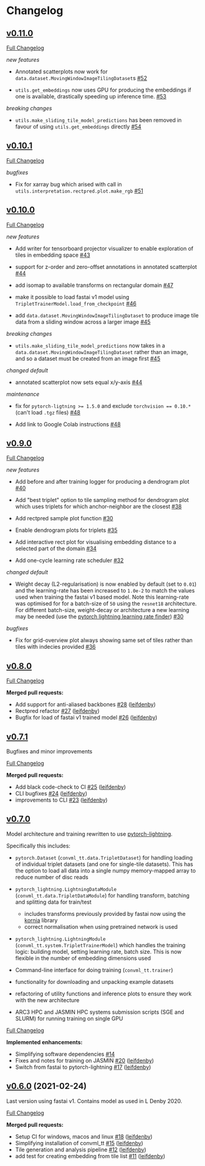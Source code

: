 # Changelog

## [v0.11.0](https://github.com/convml/convml_tt/tree/HEAD)

[Full Changelog](https://github.com/convml/convml_tt/compare/v0.10.1...v0.11.0)

*new features*

- Annotated scatterplots now work for `data.dataset.MovingWindowImageTilingDataset`s
  [\#52](https://github.com/convml/convml_tt/pull/52)

- `utils.get_embeddings` now uses GPU for producing the embeddings if one is
  available, drastically speeding up inference time.
  [\#53](https://github.com/convml/convml_tt/pull/53)

*breaking changes*

- `utils.make_sliding_tile_model_predictions` has been removed in favour of
  using `utils.get_embeddings` directly
  [\#54](https://github.com/convml/convml_tt/pull/54)


## [v0.10.1](https://github.com/convml/convml_tt/tree/v0.10.1)

[Full Changelog](https://github.com/convml/convml_tt/compare/v0.10.0...v0.10.1)

*bugfixes*

- Fix for xarray bug which arised with call in
  `utils.interpretation.rectpred.plot.make_rgb`
  [\#51](https://github.com/convml/convml_tt/pull/51)


## [v0.10.0](https://github.com/convml/convml_tt/tree/v0.10.0)

[Full Changelog](https://github.com/convml/convml_tt/compare/v0.9.0...v0.10.0)

*new features*

- Add writer for tensorboard projector visualizer to enable exploration of
  tiles in embedding space
  [\#43](https://github.com/convml/convml_tt/pull/43)

- support for z-order and zero-offset annotations in annotated scatterplot
  [\#44](https://github.com/convml/convml_tt/pull/44)

- add isomap to available transforms on rectangular domain
  [\#47](https://github.com/convml/convml_tt/pull/47)

- make it possible to load fastai v1 model using
  `TripletTrainerModel.load_from_checkpoint`
  [\#46](https://github.com/convml/convml_tt/pull/46)

- add `data.dataset.MovingWindowImageTilingDataset` to produce image tile
  data from a sliding window across a larger image
  [\#45](https://github.com/convml/convml_tt/pull/45)

*breaking changes*

- `utils.make_sliding_tile_model_predictions` now takes in
  a `data.dataset.MovingWindowImageTilingDataset` rather than an image,
  and so a dataset must be created from an image first
  [\#45](https://github.com/convml/convml_tt/pull/45)

*changed default*

- annotated scatterplot now sets equal x/y-axis
  [\#44](https://github.com/convml/convml_tt/pull/44)

*maintenance*

- fix for `pytorch-ligtning >= 1.5.0` and exclude `torchvision == 0.10.*`
  (can't load `.tgz` files)
  [\#48](https://github.com/convml/convml_tt/pull/48)

- Add link to Google Colab instructions
  [\#48](https://github.com/convml/convml_tt/pull/49)



## [v0.9.0](https://github.com/convml/convml_tt/tree/v0.9.0)

[Full Changelog](https://github.com/convml/convml_tt/compare/v0.8.0...v0.9.0)

*new features*

- Add before and after training logger for producing a dendrogram plot
  [\#40](https://github.com/convml/convml_tt/pull/40)

- Add "best triplet" option to tile sampling method for dendrogram plot
  which uses triplets for which anchor-neighbor are the closest
  [\#38](https://github.com/convml/convml_tt/pull/38)

- Add rectpred sample plot function [\#30](https://github.com/convml/convml_tt/pull/30)

- Enable dendrogram plots for triplets [\#35](https://github.com/convml/convml_tt/pull/35)

- Add interactive rect plot for visualising embedding distance to
  a selected part of the domain [\#34](https://github.com/convml/convml_tt/pull/34)

- Add one-cycle learning rate scheduler
  [\#32](https://github.com/convml/convml_tt/pull/32)

*changed default*

- Weight decay (L2-regularisation) is now enabled by default (set to
  `0.01`) and the learning-rate has been increased to `1.0e-2` to match
  the values used when training the fastai v1 based model. Note this
  learning-rate was optimised for for a batch-size of `50` using the
  `resnet18` architecture. For different batch-size, weight-decay or
  architecture a new learning may be needed (use the [pytorch lightning
  learning rate
  finder](https://pytorch-lightning.readthedocs.io/en/latest/advanced/lr_finder.html))
  [\#30](https://github.com/convml/convml_tt/pull/30)

*bugfixes*

- Fix for grid-overview plot always showing same set of tiles rather than tiles with indecies provided [\#36](https://github.com/convml/convml_tt/pull/36)

## [v0.8.0](https://github.com/convml/convml_tt/tree/v0.8.0)

[Full Changelog](https://github.com/convml/convml_tt/compare/v0.7.1...v0.8.0)

**Merged pull requests:**

- Add support for anti-aliased backbones [\#28](https://github.com/convml/convml_tt/pull/28) ([leifdenby](https://github.com/leifdenby))
- Rectpred refactor [\#27](https://github.com/convml/convml_tt/pull/27) ([leifdenby](https://github.com/leifdenby))
- Bugfix for load of fastai v1 trained model [\#26](https://github.com/convml/convml_tt/pull/26) ([leifdenby](https://github.com/leifdenby))

## [v0.7.1](https://github.com/convml/convml_tt/tree/v0.7.1)

Bugfixes and minor improvements

[Full Changelog](https://github.com/convml/convml_tt/compare/v0.7.0...v0.7.1)

**Merged pull requests:**

- Add black code-check to CI [\#25](https://github.com/convml/convml_tt/pull/25) ([leifdenby](https://github.com/leifdenby))
- CLI bugfixes [\#24](https://github.com/convml/convml_tt/pull/24) ([leifdenby](https://github.com/leifdenby))
- improvements to CLI [\#23](https://github.com/convml/convml_tt/pull/23) ([leifdenby](https://github.com/leifdenby))

## [v0.7.0](https://github.com/convml/convml_tt/tree/v0.7.0)

Model architecture and training rewritten to use [pytorch-lightning](https://pytorchlightning.ai/).

Specifically this includes:

- `pytorch.Dataset` (`convml_tt.data.TripletDataset`) for handling loading of individual triplet datasets (and one for single-tile datasets). This has the option to load all data into a single numpy memory-mapped array to reduce number of disc reads

- `pytorch_lightning.LightningDataModule` (`convml_tt.data.TripletDataModule`) for handling transform, batching and splitting data for train/test

  - includes transforms previously provided by fastai now using the
    [kornia](https://kornia.github.io/) library
  - correct normalisation when using pretrained network is used

- `pytorch_lightning.LightningModule` (`convml_tt.system.TripletTrainerModel`) which handles the training logic: building model, setting learning rate, batch size. This is now flexible in the number of embedding dimensions used

- Command-line interface for doing training (`convml_tt.trainer`)

- functionality for downloading and unpacking example datasets

- refactoring of utility functions and inference plots to ensure they work with
  the new architecture

- ARC3 HPC and JASMIN HPC systems submission scripts (SGE and SLURM) for running training on single GPU

[Full Changelog](https://github.com/convml/convml_tt/compare/v0.6.0...v0.7.0)

**Implemented enhancements:**

- Simplifying software dependencies [\#14](https://github.com/convml/convml_tt/issues/14)
- Fixes and notes for training on JASMIN [\#20](https://github.com/convml/convml_tt/pull/20) ([leifdenby](https://github.com/leifdenby))
- Switch from fastai to pytorch-lightning [\#17](https://github.com/convml/convml_tt/pull/17) ([leifdenby](https://github.com/leifdenby))

## [v0.6.0](https://github.com/convml/convml_tt/tree/v0.6.0) (2021-02-24)

Last version using fastai v1. Contains model as used in L Denby 2020.

[Full Changelog](https://github.com/convml/convml_tt/compare/v0.5.0...v0.6.0)

**Merged pull requests:**

- Setup CI for windows, macos and linux [\#18](https://github.com/convml/convml_tt/pull/18) ([leifdenby](https://github.com/leifdenby))
- Simplifying installation of convml\_tt [\#15](https://github.com/convml/convml_tt/pull/15) ([leifdenby](https://github.com/leifdenby))
- Tile generation and analysis pipeline [\#12](https://github.com/convml/convml_tt/pull/12) ([leifdenby](https://github.com/leifdenby))
- add test for creating embedding from tile list [\#11](https://github.com/convml/convml_tt/pull/11) ([leifdenby](https://github.com/leifdenby))
